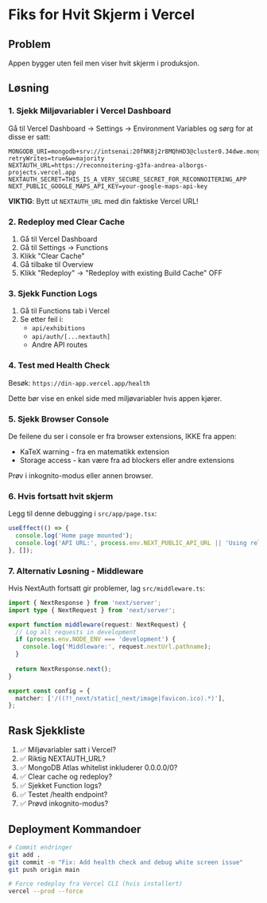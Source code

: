 # Fiks for Hvit Skjerm i Vercel

## Problem
Appen bygger uten feil men viser hvit skjerm i produksjon.

## Løsning

### 1. Sjekk Miljøvariabler i Vercel Dashboard

Gå til Vercel Dashboard → Settings → Environment Variables og sørg for at disse er satt:

```
MONGODB_URI=mongodb+srv://intsenai:20fNK8j2r8MQhHD3@cluster0.34dwe.mongodb.net/?retryWrites=true&w=majority
NEXTAUTH_URL=https://reconnoitering-g3fa-andrea-alborgs-projects.vercel.app
NEXTAUTH_SECRET=THIS_IS_A_VERY_SECURE_SECRET_FOR_RECONNOITERING_APP
NEXT_PUBLIC_GOOGLE_MAPS_API_KEY=your-google-maps-api-key
```

**VIKTIG**: Bytt ut `NEXTAUTH_URL` med din faktiske Vercel URL!

### 2. Redeploy med Clear Cache

1. Gå til Vercel Dashboard
2. Gå til Settings → Functions
3. Klikk "Clear Cache"
4. Gå tilbake til Overview
5. Klikk "Redeploy" → "Redeploy with existing Build Cache" OFF

### 3. Sjekk Function Logs

1. Gå til Functions tab i Vercel
2. Se etter feil i:
   - `api/exhibitions`
   - `api/auth/[...nextauth]`
   - Andre API routes

### 4. Test med Health Check

Besøk: `https://din-app.vercel.app/health`

Dette bør vise en enkel side med miljøvariabler hvis appen kjører.

### 5. Sjekk Browser Console

De feilene du ser i console er fra browser extensions, IKKE fra appen:
- KaTeX warning - fra en matematikk extension
- Storage access - kan være fra ad blockers eller andre extensions

Prøv i inkognito-modus eller annen browser.

### 6. Hvis fortsatt hvit skjerm

Legg til denne debugging i `src/app/page.tsx`:

```javascript
useEffect(() => {
  console.log('Home page mounted');
  console.log('API URL:', process.env.NEXT_PUBLIC_API_URL || 'Using relative URLs');
}, []);
```

### 7. Alternativ Løsning - Middleware

Hvis NextAuth fortsatt gir problemer, lag `src/middleware.ts`:

```typescript
import { NextResponse } from 'next/server';
import type { NextRequest } from 'next/server';

export function middleware(request: NextRequest) {
  // Log all requests in development
  if (process.env.NODE_ENV === 'development') {
    console.log('Middleware:', request.nextUrl.pathname);
  }
  
  return NextResponse.next();
}

export const config = {
  matcher: ['/((?!_next/static|_next/image|favicon.ico).*)'],
};
```

## Rask Sjekkliste

1. ✅ Miljøvariabler satt i Vercel?
2. ✅ Riktig NEXTAUTH_URL?
3. ✅ MongoDB Atlas whitelist inkluderer 0.0.0.0/0?
4. ✅ Clear cache og redeploy?
5. ✅ Sjekket Function logs?
6. ✅ Testet /health endpoint?
7. ✅ Prøvd inkognito-modus?

## Deployment Kommandoer

```bash
# Commit endringer
git add .
git commit -m "Fix: Add health check and debug white screen issue"
git push origin main

# Force redeploy fra Vercel CLI (hvis installert)
vercel --prod --force
```